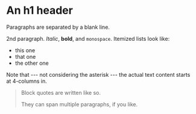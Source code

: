 An <selection>h1<caret></selection> header
============

Paragraphs are <selection>separated<caret></selection> by a blank line.

2nd paragraph. *Italic*, **bold**, and `monospace`. Itemized lists
look like:

  * this <selection>one<caret></selection>
  * that <selection>one<caret></selection>
  * the other one

Note that --- not considering the asterisk --- the actual text
content starts at 4-columns in.

> Block <selection>quotes<caret></selection> are
> <selection>written<caret></selection> like so.
>
> They can span multiple paragraphs,
> if you <selection>like<caret></selection>.

